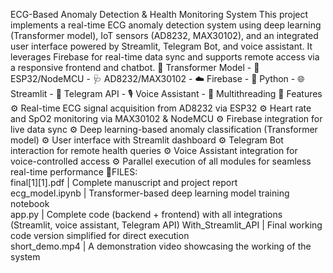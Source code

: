 ECG-Based Anomaly Detection & Health Monitoring System
          This project implements a real-time ECG anomaly detection system using deep learning (Transformer model), 
IoT sensors (AD8232, MAX30102), and an integrated user interface powered by Streamlit, Telegram Bot, and voice assistant.
It leverages Firebase for real-time data sync and supports remote access via a responsive frontend and chatbot.
🧠 Transformer Model - 🔌 ESP32/NodeMCU - 🩺 AD8232/MAX30102 - ☁️ Firebase - 🐍 Python - 🌐 Streamlit - 
🤖 Telegram API - 🎙️ Voice Assistant - 🧵 Multithreading
🚀 Features
  ⚙ Real-time ECG signal acquisition from AD8232 via ESP32
  ⚙ Heart rate and SpO2 monitoring via MAX30102 & NodeMCU
  ⚙ Firebase integration for live data sync
  ⚙ Deep learning-based anomaly classification (Transformer model)
  ⚙ User interface with Streamlit dashboard
  ⚙ Telegram Bot interaction for remote health queries
  ⚙ Voice Assistant integration for voice-controlled access
  ⚙ Parallel execution of all modules for seamless real-time performance
📁FILES:                                                                                        
 final[1][1].pdf      | Complete manuscript and project report                                                              
 ecg_model.ipynb      | Transformer-based deep learning model training notebook                                             
 app.py               | Complete code (backend + frontend) with all integrations (Streamlit, voice assistant, Telegram API) 
 With_Streamlit_API   | Final working code version simplified for direct execution                                          
 short_demo.mp4       | A demonstration video showcasing the working of the system 

